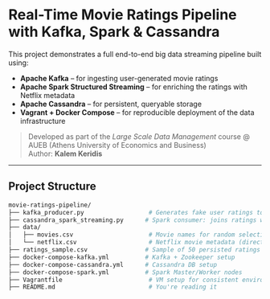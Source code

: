 # Real-Time Movie Ratings Pipeline with Kafka, Spark & Cassandra

This project demonstrates a full end-to-end big data streaming pipeline built using:

- **Apache Kafka** – for ingesting user-generated movie ratings
- **Apache Spark Structured Streaming** – for enriching the ratings with Netflix metadata
- **Apache Cassandra** – for persistent, queryable storage
- **Vagrant + Docker Compose** – for reproducible deployment of the data infrastructure

> Developed as part of the *Large Scale Data Management* course @ AUEB (Athens University of Economics and Business)  
> Author: **Kalem Keridis**

---

## Project Structure

```bash
movie-ratings-pipeline/
├── kafka_producer.py                  # Generates fake user ratings to Kafka (Faker)
├── cassandra_spark_streaming.py      # Spark consumer: joins ratings with metadata, writes to Cassandra
├── data/
│   ├── movies.csv                     # Movie names for random selection
│   └── netflix.csv                    # Netflix movie metadata (director, year, duration, etc.)
├── ratings_sample.csv                # Sample of 50 persisted ratings (for inspection/demo)
├── docker-compose-kafka.yml          # Kafka + Zookeeper setup
├── docker-compose-cassandra.yml      # Cassandra DB setup
├── docker-compose-spark.yml          # Spark Master/Worker nodes
├── Vagrantfile                        # VM setup for consistent environment
├── README.md                          # You're reading it
